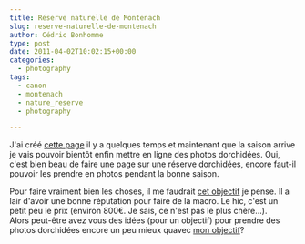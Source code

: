 ```yaml
---
title: Réserve naturelle de Montenach
slug: reserve-naturelle-de-montenach
author: Cédric Bonhomme
type: post
date: 2011-04-02T10:02:15+00:00
categories:
  - photography
tags:
  - canon
  - montenach
  - nature_reserve
  - photography

---
```

J'ai créé [cette page][1] il y a quelques temps et maintenant que la saison arrive je vais pouvoir bientôt enfin mettre en ligne des photos dorchidées. Oui, c'est bien beau de faire une page sur une réserve dorchidées, encore faut-il pouvoir les prendre en photos pendant la bonne saison.

Pour faire vraiment bien les choses, il me faudrait [cet objectif][2] je pense. Il a lair d'avoir une bonne réputation pour faire de la macro. Le hic, c'est un petit peu le prix (environ 800€. Je sais, ce n'est pas le plus chère…).  
Alors peut-être avez vous des idées (pour un objectif) pour prendre des photos dorchidées encore un peu mieux quavec [mon objectif][3]?

 [1]: http://wiki.cedricbonhomme.org/photography:reserve-naturelle-de-montenach
 [2]: http://www.the-digital-picture.com/reviews/canon-ef-100mm-f-2.8-l-is-usm-macro-lens-review.aspx
 [3]: http://www.the-digital-picture.com/reviews/canon-ef-28-135mm-f-3.5-5.6-is-usm-lens-review.aspx
